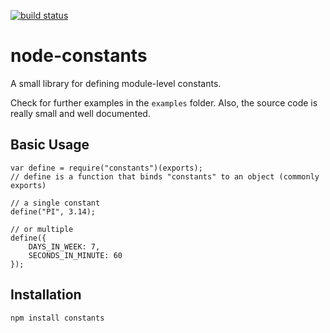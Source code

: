 [![build status](https://secure.travis-ci.org/dominicbarnes/node-constants.png)](http://travis-ci.org/dominicbarnes/node-constants)
# node-constants

A small library for defining module-level constants.

Check for further examples in the `examples` folder.
Also, the source code is really small and well documented.

## Basic Usage

    var define = require("constants")(exports);
    // define is a function that binds "constants" to an object (commonly exports)

    // a single constant
    define("PI", 3.14);

    // or multiple
    define({
        DAYS_IN_WEEK: 7,
        SECONDS_IN_MINUTE: 60
    });

## Installation

    npm install constants
